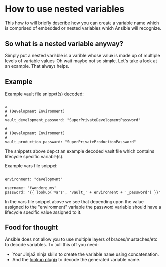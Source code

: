 How to use nested variables
===========================

This how to will briefly describe how you can create a variable name which is comprised of embedded or nested variables which Ansible will recognize.

So what is a nested variable anyway?
------------------------------------

Simply put a nested variable is a varible whose value is made up of multiple levels of variable values.  Oh wait maybe not so simple.  Let's take a look at an example.  That always helps.

Example
-------

Example vault file snippet(s) decoded:

```text/x-yaml

#
# (Development Environment)
#
vault_development_password: "SuperPrivateDevelopmentPassword"

#
# (Development Environment)
#
vault_production_password: "SuperPrivateProductionPassword"

```

The snippets above depict an example decoded vault file which contains lifecycle specific variable(s).


 Example vars file snippet:

```text/x-yaml

environment: "development"

username: "fwondergums"
password: "{{ lookup('vars', 'vault_' + environment + '_password') }}"

```

In the vars file snippet above we see that depending upon the value assigned to the "environment" variable the password variable should have a lifecycle specific value assigned to it.

Food for thought
----------------

Ansible does not allow you to use multiple layers of braces/mustaches/etc to decode variables.  To pull this off you need:
* Your Jinja2 ninja skills to create the variable name using concatenation.
* And the [lookup plugin](https://docs.ansible.com/ansible/latest/plugins/lookup.html) to decode the generated variable name.
